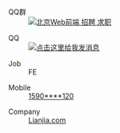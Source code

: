 <div class="p-about_1gV7gnyeIc">
  <dl>
      <dt>QQ群</dt>
      <dd>
          <a target="_blank" href="http://shang.qq.com/wpa/qunwpa?idkey=ed1824e8bb9c06fc15ec932fec7db2d52c0e69600c34465660e01816291ff321">
              <img border="0" src="http://pub.idqqimg.com/wpa/images/group.png" alt="北京Web前端 招聘 求职" title="北京Web前端 招聘 求职">
          </a>
      </dd>
  </dl>
  <dl>
    <dt>QQ</dt>
    <dd>
      <a target="_blank" href="http://sighttp.qq.com/authd?IDKEY=f1a72be1e21ea09e074076fcd2b0cf58fceb0095acb1a27a"><img border="0" src="http://wpa.qq.com/imgd?IDKEY=f1a72be1e21ea09e074076fcd2b0cf58fceb0095acb1a27a&pic=51" alt="点击这里给我发消息" title="点击这里给我发消息"></a>
    </dd>
  </dl>
  <dl>
    <dt>Job</dt>
    <dd>FE</dd>
  </dl>
  <dl>
    <dt>Mobile</dt>
    <dd>
      <a href="tel:15901151120">1590****120</a>
    </dd>
  </dl>
  <dl>
    <dt>Company</dt>
    <dd>
      <a href="http://www.lianjia.com">Lianjia.com</a>
    </dd>
  </dl>
</div>